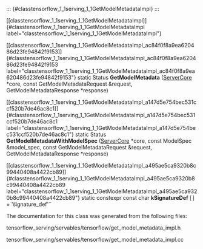 ::: {#classtensorflow_1_1serving_1_1GetModelMetadataImpl}
:::

[\[classtensorflow\_1\_1serving\_1\_1GetModelMetadataImpl\]]{#classtensorflow_1_1serving_1_1GetModelMetadataImpl
label="classtensorflow_1_1serving_1_1GetModelMetadataImpl"}

[\[classtensorflow\_1\_1serving\_1\_1GetModelMetadataImpl\_ac84f0f8a9ea620486d23fe94842f9153\]]{#classtensorflow_1_1serving_1_1GetModelMetadataImpl_ac84f0f8a9ea620486d23fe94842f9153
label="classtensorflow_1_1serving_1_1GetModelMetadataImpl_ac84f0f8a9ea620486d23fe94842f9153"}
static Status **GetModelMetadata**
([ServerCore](#classtensorflow_1_1serving_1_1ServerCore) $\ast$core,
const GetModelMetadataRequest &request, GetModelMetadataResponse
$\ast$response)

[\[classtensorflow\_1\_1serving\_1\_1GetModelMetadataImpl\_a147d5e754bec531ccf520b7de46ac8c1\]]{#classtensorflow_1_1serving_1_1GetModelMetadataImpl_a147d5e754bec531ccf520b7de46ac8c1
label="classtensorflow_1_1serving_1_1GetModelMetadataImpl_a147d5e754bec531ccf520b7de46ac8c1"}
static Status **GetModelMetadataWithModelSpec**
([ServerCore](#classtensorflow_1_1serving_1_1ServerCore) $\ast$core,
const ModelSpec &model\_spec, const GetModelMetadataRequest &request,
GetModelMetadataResponse $\ast$response)

[\[classtensorflow\_1\_1serving\_1\_1GetModelMetadataImpl\_a495ae5ca9320b8c99440408a4422cb89\]]{#classtensorflow_1_1serving_1_1GetModelMetadataImpl_a495ae5ca9320b8c99440408a4422cb89
label="classtensorflow_1_1serving_1_1GetModelMetadataImpl_a495ae5ca9320b8c99440408a4422cb89"}
static constexpr const char **kSignatureDef** \[$\,$\] =
'̈signature\_def'̈

The documentation for this class was generated from the following files:

tensorflow\_serving/servables/tensorflow/get\_model\_metadata\_impl.h

tensorflow\_serving/servables/tensorflow/get\_model\_metadata\_impl.cc
